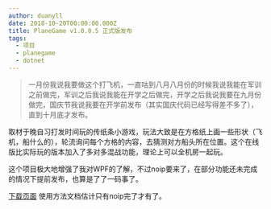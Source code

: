 ```yaml
---
author: duanyll
date: 2018-10-20T00:00:00.000Z
title: PlaneGame v1.0.0.5 正式版发布
tags:
  - 项目
  - planegame
  - dotnet
---
```


> 一月份我说我要做这个打飞机，一直咕到八月八月份的时候我说我能在军训之前做完，军训之后我说我能在开学之后做完，开学之后我说我要在九月份做完，国庆节我说我要在开学前发布（其实国庆代码已经写得差不多了），直到十月底才发布。

<!-- more -->

取材于晚自习打发时间玩的传纸条小游戏，玩法大致是在方格纸上画一些形状（飞机，船什么的），轮流询问每个方格的内容，去猜测对方船头所在位置。这个在线版比实际玩的版本加入了多对多混战功能，理论上可以全机房一起玩。

这个项目极大地增强了我对WPF的了解，不过noip要来了，在部分功能还未完成的情况下提前发布，也算是了了一码事了。

[下载页面](https://github.com/duanyll/planegame/releases) 使用方法文档估计只有noip完了才有了。
